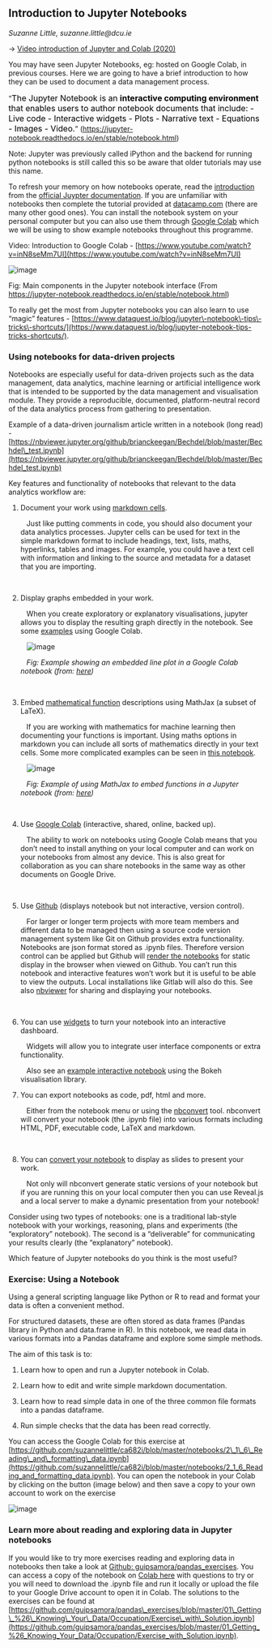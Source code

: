 ## Introduction to Jupyter Notebooks

_Suzanne Little, suzanne.little@dcu.ie_&nbsp;

→ [Video introduction of Jupyter and Colab \(2020\)](https://youtu.be/-YadxRerPL4)  

You may have seen Jupyter Notebooks, eg: hosted on Google Colab, in previous courses. Here we are going to have a brief introduction to how they can be used to document a data management process.

“<span style="font-size:12pt;"><mark style="background: rgb(252.0000015, 252.0000015, 252.0000015)!important">The Jupyter Notebook is an </mark></span>**<span style="font-size:12pt;"><mark style="background: rgb(252.0000015, 252.0000015, 252.0000015)!important">interactive computing environment</mark></span>**<span style="font-size:12pt;"><mark style="background: rgb(252.0000015, 252.0000015, 252.0000015)!important"> that enables users to author notebook documents that include: \- Live code \- Interactive widgets \- Plots \- Narrative text \- Equations \- Images \- Video.</mark></span>” \([https://jupyter\-notebook.readthedocs.io/en/stable/notebook.html](https://jupyter-notebook.readthedocs.io/en/stable/notebook.html)\)

Note: Jupyter was previously called iPython and the backend for running python notebooks is still called this so be aware that older tutorials may use this name. 

To refresh your memory on how notebooks operate, read the [introduction](https://jupyter-notebook.readthedocs.io/en/stable/notebook.html#introduction) from the [official Juypter documentation](https://jupyter-notebook.readthedocs.io/en/stable/index.html). If you are unfamiliar with notebooks then complete the tutorial provided at [datacamp.com](https://www.datacamp.com/community/tutorials/tutorial-jupyter-notebook) \(there are many other good ones\). You can install the notebook system on your personal computer but you can also use them through [Google Colab](https://colab.research.google.com/notebooks/intro.ipynb) which we will be using to show example notebooks throughout this programme. 

Video: Introduction to Google Colab \- [https://www.youtube.com/watch?v=inN8seMm7UI](https://www.youtube.com/watch?v=inN8seMm7UI)

![image](../images/Introduction_to_Jupyter_Notebooks/1.png)

Fig: Main components in the Jupyter notebook interface \(From [https://jupyter\-notebook.readthedocs.io/en/stable/notebook.html](https://jupyter-notebook.readthedocs.io/en/stable/notebook.html)\) 

To really get the most from Jupyter notebooks you can also learn to use “magic” features \- [https://www.dataquest.io/blog/jupyter\-notebook\-tips\-tricks\-shortcuts/](https://www.dataquest.io/blog/jupyter-notebook-tips-tricks-shortcuts/). 

<a id="h.3yjsui56hle7" name="h.3yjsui56hle7"></a>

### Using notebooks for data\-driven projects

Notebooks are especially useful for data\-driven projects such as the data management, data analytics, machine learning or artificial intelligence work that is intended to be supported by the data management and visualisation module. They provide a reproducible, documented, platform\-neutral record of the data analytics process from gathering to presentation. 

Example of a data\-driven journalism article written in a notebook \(long read\) \- [https://nbviewer.jupyter.org/github/brianckeegan/Bechdel/blob/master/Bechdel\_test.ipynb](https://nbviewer.jupyter.org/github/brianckeegan/Bechdel/blob/master/Bechdel_test.ipynb)

Key features and functionality of notebooks that relevant to the data analytics workflow are: 

<!---->
1. Document your work using [markdown cells](https://www.datacamp.com/community/tutorials/markdown-in-jupyter-notebook).

   &nbsp;&nbsp;&nbsp;Just like putting comments in code, you should also document your data analytics processes. Jupyter cells can be used for text in the simple markdown format to include headings, text, lists, maths, hyperlinks, tables and images. For example, you could have a text cell with information and linking to the source and metadata for a dataset that you are importing. 

   &nbsp;&nbsp;&nbsp;

2. Display graphs embedded in your work.

   &nbsp;&nbsp;&nbsp;When you create exploratory or explanatory visualisations, jupyter allows you to display the resulting graph directly in the notebook. See some [examples](https://colab.research.google.com/notebooks/charts.ipynb) using Google Colab. 

   &nbsp;&nbsp;&nbsp;![image](../images/Introduction_to_Jupyter_Notebooks/2.png)

   &nbsp;&nbsp;&nbsp;_Fig: Example showing an embedded line plot in a Google Colab notebook \(from:_&nbsp;_[here](https://colab.research.google.com/notebooks/charts.ipynb)\)_&nbsp;

   &nbsp;&nbsp;&nbsp;

3. Embed [mathematical function](https://jupyter-notebook.readthedocs.io/en/stable/examples/Notebook/Working%20With%20Markdown%20Cells.html#LaTeX-equations) descriptions using MathJax \(a subset of LaTeX\).

   &nbsp;&nbsp;&nbsp;If you are working with mathematics for machine learning then documenting your functions is important. Using maths options in markdown you can include all sorts of mathematics directly in your text cells. Some more complicated examples can be seen in [this notebook](https://jupyter-notebook.readthedocs.io/en/stable/examples/Notebook/Typesetting%20Equations.html). 

   &nbsp;&nbsp;&nbsp;![image](../images/Introduction_to_Jupyter_Notebooks/3.png)

   &nbsp;&nbsp;&nbsp;_Fig: Example of using MathJax to embed functions in a Jupyter notebook \(from:_&nbsp;_[here](https://jupyter-notebook.readthedocs.io/en/stable/examples/Notebook/Working%20With%20Markdown%20Cells.html#LaTeX-equations)\)_&nbsp;

   &nbsp;&nbsp;&nbsp;

4. Use [Google Colab](https://colab.research.google.com/notebooks/intro.ipynb) \(interactive, shared, online, backed up\).

   &nbsp;&nbsp;&nbsp;The ability to work on notebooks using Google Colab means that you don’t need to install anything on your local computer and can work on your notebooks from almost any device. This is also great for collaboration as you can share notebooks in the same way as other documents on Google Drive.

   &nbsp;&nbsp;&nbsp;

5. Use [Github](https://github.com/) \(displays notebook but not interactive, version control\).

   &nbsp;&nbsp;&nbsp;For larger or longer term projects with more team members and different data to be managed then using a source code version management system like Git on Github provides extra functionality. Notebooks are json format stored as .ipynb files. Therefore version control can be applied but Github will [render the notebooks](https://help.github.com/en/github/managing-files-in-a-repository/working-with-jupyter-notebook-files-on-github) for static display in the browser when viewed on Github. You can’t run this notebook and interactive features won’t work but it is useful to be able to view the outputs. Local installations like Gitlab will also do this. See also [nbviewer](https://nbviewer.jupyter.org/) for sharing and displaying your notebooks. 

   &nbsp;&nbsp;&nbsp;

6. You can use [widgets](https://jupyter.org/widgets) to turn your notebook into an interactive dashboard.

   &nbsp;&nbsp;&nbsp;Widgets will allow you to integrate user interface components or extra functionality.

   &nbsp;&nbsp;&nbsp;Also see an [example interactive notebook](https://nbviewer.jupyter.org/github/bokeh/bokeh-notebooks/blob/master/tutorial/06%20-%20Linking%20and%20Interactions.ipynb) using the Bokeh visualisation library.

7. You can export notebooks as code, pdf, html and more.

   &nbsp;&nbsp;&nbsp;Either from the notebook menu or using the [nbconvert](https://nbconvert.readthedocs.io/en/latest/) tool. nbconvert will convert your notebook \(the .ipynb file\) into various formats including HTML, PDF, executable code, LaTeX and markdown.

   &nbsp;&nbsp;&nbsp;

8. You can [convert your notebook](https://nbconvert.readthedocs.io/en/latest/usage.html#reveal-js-html-slideshow) to display as slides to present your work.

   &nbsp;&nbsp;&nbsp;Not only will nbconvert generate static versions of your notebook but if you are running this on your local computer then you can use Reveal.js and a local server to make a dynamic presentation from your notebook\! 

Consider using two types of notebooks: one is a traditional lab\-style notebook with your workings, reasoning, plans and experiments \(the “exploratory” notebook\). The second is a “deliverable” for communicating your results clearly \(the “explanatory” notebook\).

Which feature of Jupyter notebooks do you think is the most useful?

<a id="h.nlskaqrwygc" name="h.nlskaqrwygc"></a>

### Exercise: Using a Notebook

Using a general scripting language like Python or R to read and format your data is often a convenient method. 

For structured datasets, these are often stored as data frames \(Pandas library in Python and data.frame in R\). In this notebook, we read data in various formats into a Pandas dataframe and explore some simple methods. 

The aim of this task is to:

<!---->
1. Learn how to open and run a Jupyter notebook in Colab.

2. Learn how to edit and write simple markdown documentation.

3. Learn how to read simple data in one of the three common file formats into a pandas dataframe.

4. Run simple checks that the data has been read correctly.

You can access the Google Colab for this exercise at [https://github.com/suzannelittle/ca682i/blob/master/notebooks/2\_1\_6\_Reading\_and\_formatting\_data.ipynb](https://github.com/suzannelittle/ca682i/blob/master/notebooks/2_1_6_Reading_and_formatting_data.ipynb). You can open the notebook in your Colab by clicking on the button \(image below\) and then save a copy to your own account to work on the exercise

![image](../images/Introduction_to_Jupyter_Notebooks/4.png)

<a id="h.h8uqturhr3wy" name="h.h8uqturhr3wy"></a>

### Learn more about reading and exploring data in Jupyter notebooks 

If you would like to try more exercises reading and exploring data in notebooks then take a look at [Github: guipsamora/pandas\_exercises](https://github.com/guipsamora/pandas_exercises/blob/master/01_Getting_%26_Knowing_Your_Data/Occupation/Exercises.ipynb). You can access a copy of the notebook on [Colab here](https://colab.research.google.com/drive/1JAQdWFdMFAbZlWtw8Oid0YpkfXsQUfSa) with questions to try or you will need to download the .ipynb file and run it locally or upload the file to your Google Drive account to open it in Colab. The solutions to the exercises can be found at [https://github.com/guipsamora/pandas\_exercises/blob/master/01\_Getting\_%26\_Knowing\_Your\_Data/Occupation/Exercise\_with\_Solution.ipynb](https://github.com/guipsamora/pandas_exercises/blob/master/01_Getting_%26_Knowing_Your_Data/Occupation/Exercise_with_Solution.ipynb).

<!--
<style>
th {
  font-weight: normal;
}
td {
  border: 2px solid black;
}
ol ol { 
  list-style-type: lower-alpha; 
}
ol ol ol { 
  list-style-type: lower-roman; 
}
img {
  max-width: 100%;
  height: auto;
  object-fit: contain;
}
</style>
-->
